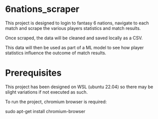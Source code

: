 # 6nations_scraper

This project is designed to login to fantasy 6 nations, navigate to each match and scrape the various players statistics and match results.

Once scraped, the data will be cleaned and saved locally as a CSV.

This data will then be used as part of a ML model to see how player statistics influence the outcome of match results.

# Prerequisites

This project has been designed on WSL (ubuntu 22.04) so there may be slight variations if not executed as such.

To run the project, chromium browser is required:

sudo apt-get install chromium-browser

